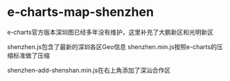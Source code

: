 # e-charts-map-shenzhen
e-charts官方版本深圳图已经多年没有维护，这里补充了大鹏新区和光明新区

shenzhen.js包含了最新的深圳各区Geo信息
shenzhen.min.js按照e-charts的压缩标准做了压缩

shenzhen-add-shenshan.min.js在右上角添加了深汕合作区